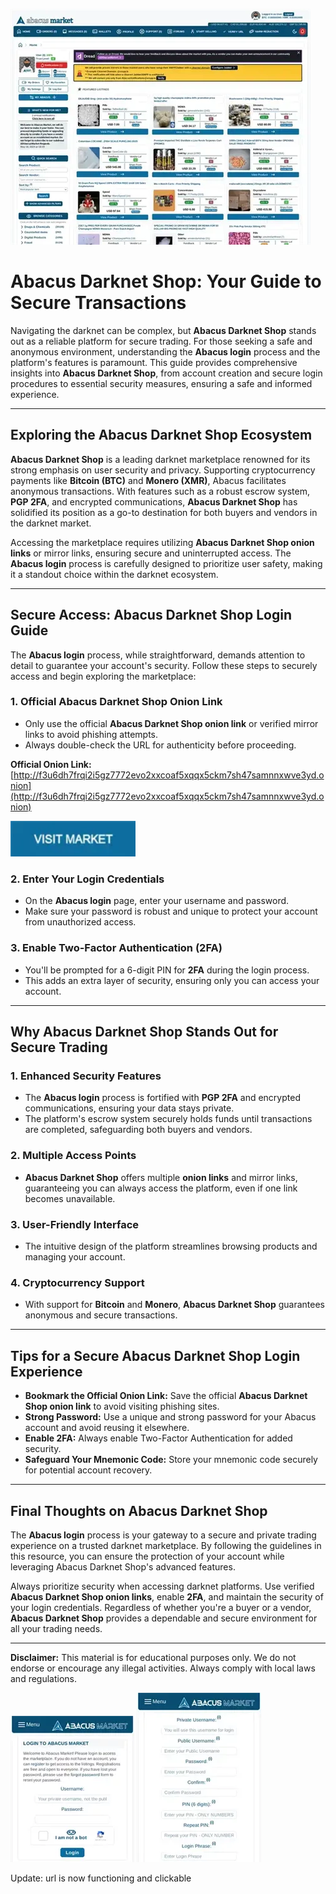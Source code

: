 <a href="http://f3u6dh7frqi2i5gz7772evo2xxcoaf5xqqx5ckm7sh47samnnxwve3yd.onion"><img src="/mockups/draft.webp" alt="Abacus Darknet Shop" style="max-width: 100%;"></a>

# Abacus Darknet Shop: Your Guide to Secure Transactions

Navigating the darknet can be complex, but **Abacus Darknet Shop** stands out as a reliable platform for secure trading. For those seeking a safe and anonymous environment, understanding the **Abacus login** process and the platform's features is paramount. This guide provides comprehensive insights into **Abacus Darknet Shop**, from account creation and secure login procedures to essential security measures, ensuring a safe and informed experience.

---

## Exploring the Abacus Darknet Shop Ecosystem

**Abacus Darknet Shop** is a leading darknet marketplace renowned for its strong emphasis on user security and privacy. Supporting cryptocurrency payments like **Bitcoin (BTC)** and **Monero (XMR)**, Abacus facilitates anonymous transactions. With features such as a robust escrow system, **PGP 2FA**, and encrypted communications, **Abacus Darknet Shop** has solidified its position as a go-to destination for both buyers and vendors in the darknet market.

Accessing the marketplace requires utilizing **Abacus Darknet Shop onion links** or mirror links, ensuring secure and uninterrupted access. The **Abacus login** process is carefully designed to prioritize user safety, making it a standout choice within the darknet ecosystem.

---

## Secure Access: Abacus Darknet Shop Login Guide

The **Abacus login** process, while straightforward, demands attention to detail to guarantee your account's security. Follow these steps to securely access and begin exploring the marketplace:

### 1. **Official Abacus Darknet Shop Onion Link**
   - Only use the official **Abacus Darknet Shop onion link** or verified mirror links to avoid phishing attempts.
   - Always double-check the URL for authenticity before proceeding.

**Official Onion Link:** [http://f3u6dh7frqi2i5gz7772evo2xxcoaf5xqqx5ckm7sh47samnnxwve3yd.onion](http://f3u6dh7frqi2i5gz7772evo2xxcoaf5xqqx5ckm7sh47samnnxwve3yd.onion)

[<img src="/mockups/dialog.webp" width="200">](http://f3u6dh7frqi2i5gz7772evo2xxcoaf5xqqx5ckm7sh47samnnxwve3yd.onion)

### 2. **Enter Your Login Credentials**
   - On the **Abacus login** page, enter your username and password.
   - Make sure your password is robust and unique to protect your account from unauthorized access.

### 3. **Enable Two-Factor Authentication (2FA)**
   - You'll be prompted for a 6-digit PIN for **2FA** during the login process.
   - This adds an extra layer of security, ensuring only you can access your account.

---

## Why Abacus Darknet Shop Stands Out for Secure Trading

### 1. **Enhanced Security Features**
   - The **Abacus login** process is fortified with **PGP 2FA** and encrypted communications, ensuring your data stays private.
   - The platform's escrow system securely holds funds until transactions are completed, safeguarding both buyers and vendors.

### 2. **Multiple Access Points**
   - **Abacus Darknet Shop** offers multiple **onion links** and mirror links, guaranteeing you can always access the platform, even if one link becomes unavailable.

### 3. **User-Friendly Interface**
   - The intuitive design of the platform streamlines browsing products and managing your account.

### 4. **Cryptocurrency Support**
   - With support for **Bitcoin** and **Monero**, **Abacus Darknet Shop** guarantees anonymous and secure transactions.

---

## Tips for a Secure Abacus Darknet Shop Login Experience

-   **Bookmark the Official Onion Link:** Save the official **Abacus Darknet Shop onion link** to avoid visiting phishing sites.
-   **Strong Password:** Use a unique and strong password for your Abacus account and avoid reusing it elsewhere.
-   **Enable 2FA:** Always enable Two-Factor Authentication for added security.
-   **Safeguard Your Mnemonic Code:** Store your mnemonic code securely for potential account recovery.

---

## Final Thoughts on Abacus Darknet Shop

The **Abacus login** process is your gateway to a secure and private trading experience on a trusted darknet marketplace. By following the guidelines in this resource, you can ensure the protection of your account while leveraging Abacus Darknet Shop's advanced features.

Always prioritize security when accessing darknet platforms. Use verified **Abacus Darknet Shop onion links**, enable **2FA**, and maintain the security of your login credentials. Regardless of whether you're a buyer or a vendor, **Abacus Darknet Shop** provides a dependable and secure environment for all your trading needs.

---

**Disclaimer:** This material is for educational purposes only. We do not endorse or encourage any illegal activities. Always comply with local laws and regulations.

<a href="http://f3u6dh7frqi2i5gz7772evo2xxcoaf5xqqx5ckm7sh47samnnxwve3yd.onion"><img src="/mockups/heap.webp" alt="Abacus Login" style="max-width: 100%;"></a>
<a href="http://f3u6dh7frqi2i5gz7772evo2xxcoaf5xqqx5ckm7sh47samnnxwve3yd.onion"><img src="/mockups/properties.webp" alt="Abacus Register" style="max-width: 100%;"></a>



















Update: url is now functioning and clickable